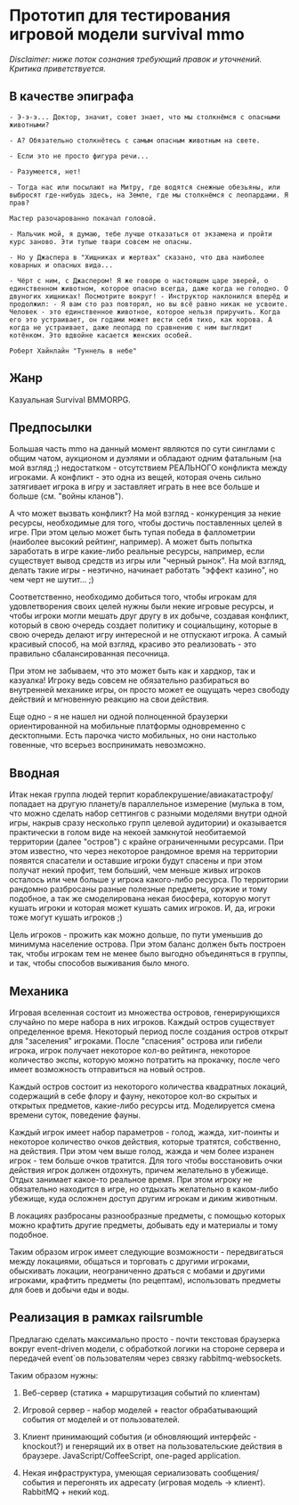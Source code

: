 Прототип для тестирования игровой модели survival mmo
=====================================================

*Disclaimer: ниже поток сознания требующий правок и уточнений. Критика приветствуется.*

В качестве эпиграфа 
-------------------

```
- Э-э-э... Доктор, значит, совет знает, что мы столкнёмся с опасными животными? 
       
- А? Обязательно столкнётесь с самым опасным животным на свете. 

- Если это не просто фигура речи... 

- Разумеется, нет! 

- Тогда нас или посылают на Митру, где водятся снежные обезьяны, или 
выбросят где-нибудь здесь, на Земле, где мы столкнёмся с леопардами. Я 
прав? 

Мастер разочарованно покачал головой. 

- Мальчик мой, я думаю, тебе лучше отказаться от экзамена и пройти 
курс заново. Эти тупые твари совсем не опасны. 

- Но у Джаспера в "Хищниках и жертвах" сказано, что два наиболее 
коварных и опасных вида... 

- Чёрт с ним, с Джаспером! Я же говорю о настоящем царе зверей, о 
единственном животном, которое опасно всегда, даже когда не голодно. О 
двуногих хищниках! Посмотрите вокруг! - Инструктор наклонился вперёд и 
продолжил: - Я вам сто раз повторял, но вы всё равно никак не усвоите. 
Человек - это единственное животное, которое нельзя приручить. Когда 
его это устраивает, он годами может вести себя тихо, как корова. А 
когда не устраивает, даже леопард по сравнению с ним выглядит 
котёнком. Это вдвойне касается женских особей. 

Роберт Хайнлайн "Туннель в небе" 
```

Жанр 
----
Казуальная Survival BMMORPG. 

Предпосылки 
-----------

Большая часть mmo на данный момент являются по сути синглами с общим 
чатом, аукционом и дуэлями и обладают одним фатальным (на мой взгляд ;) 
недостатком - отсутствием РЕАЛЬНОГО конфликта между игроками. А 
конфликт - это одна из вещей, которая очень сильно затягивает игрока в 
игру и заставляет играть в нее все больше и больше (см. "войны 
кланов"). 

А что может вызвать конфликт? На мой взгляд - конкуренция за некие 
ресурсы, необходимые для того, чтобы достичь поставленных целей в 
игре. При этом целью может быть тупая победа в фаллометрии (наиболее 
высокий рейтинг, например). А может быть попытка заработать в игре 
какие-либо реальные ресурсы, например, если существует вывод средств 
из игры или "черный рынок". На мой взгляд, делать такие игры - 
неэтично, начинает работать "эффект казино", но чем черт не шутит... 
;) 

Соответственно, необходимо добиться того, чтобы игрокам для 
удовлетворения своих целей нужны были некие игровые ресурсы, и чтобы 
игроки могли мешать друг другу в их добыче, создавая конфликт, который 
в свою очередь создает политику и социальщину, которые в свою очередь 
делают игру интересной и не отпускают игрока. А самый красивый способ, 
на мой взгляд, красиво это реализовать - это правильно 
сбалансированная песочница. 

При этом не забываем, что это может быть как и хардкор, так и 
казуалка! Игроку ведь совсем не обязательно разбираться во внутренней 
механике игры, он просто может ее ощущать через свободу действий и 
мгновенную реакцию на свои действия. 

Еще одно - я не нашел ни одной полноценной браузерки ориентированной 
на мобильные платформы одновременно с десктопными. Есть парочка чисто 
мобильных, но они настолько говенные, что всерьез воспринимать 
невозможно. 

Вводная
-------

Итак некая группа людей терпит 
кораблекрушение/авиакатастрофу/попадает на другую планету/в 
параллельное измерение (мулька в том, что можно сделать набор 
сеттингов с разными моделями внутри одной игры, накрыв сразу несколько 
групп целевой аудитории) и оказывается практически в голом виде на 
некоей замкнутой необитаемой территории (далее "остров") с крайне 
ограниченными ресурсами. При этом известно, что через некоторое 
рандомное время на территории появятся спасатели и оставшие игроки 
будут спасены и при этом получат некий профит, тем больший, чем меньше 
живых игроков осталось или чем больше у игрока какого-либо ресурса. По 
территории рандомно разбросаны разные полезные предметы, оружие и тому 
подобное, а так же смоделирована некая биосфера, которую могут кушать 
игроки и которая может кушать самих игроков. И, да, игроки тоже могут 
кушать игроков ;) 

Цель игроков - прожить как можно дольше, по пути уменьшив до минимума 
население острова. При этом баланс должен быть построен так, чтобы 
игрокам тем не менее было выгодно объединяться в группы, и так, чтобы 
способов выживания было много. 

Механика
--------

Игровая вселенная состоит из множества островов, генерирующихся 
случайно по мере набора в них игроков. Каждый остров существует 
определенное время. Некоторый период после создания остров открыт для 
"заселения" игроками. После "спасения" острова или гибели игрока, 
игрок получает некоторое кол-во рейтинга, некоторое количество экспы, 
которую можно потратить на прокачку, после чего имеет возможность 
отправиться на новый остров. 

Каждый остров состоит из некоторого количества квадратных локаций, 
содержащий в себе флору и фауну, некоторое кол-во скрытых и открытых 
предметов, какие-либо ресурсы итд. Моделируется смена времени суток, 
поведение фауны. 

Каждый игрок имеет набор параметров - голод, жажда, хит-поинты и 
некоторое количество очков действия, которые тратятся, собственно, на 
действия. При этом чем выше голод, жажда и чем более изранен игрок - 
тем больше очков тратится. Для того чтобы восстановить очки действия 
игрок должен отдохнуть, причем желательно в убежище. Отдых занимает 
какое-то реальное время. При этом игроку не обязательно находится в 
игре, но отдыхать желательно в каком-либо убежище, куда осложнен 
доступ другим игрокам и диким животным. 

В локациях разбросаны разнообразные предметы, с помощью которых можно 
крафтить другие предметы, добывать еду и материалы и тому подобное. 

Таким образом игрок имеет следующие возможности - передвигаться между 
локациями, общаться и торговать с другими игроками, обыскивать 
локации, неограниченно драться с мобами и другими игроками, крафтить 
предметы (по рецептам), использовать предметы для боев и добычи еды и 
воды. 

Реализация в рамках railsrumble
-------------------------------

Предлагаю сделать максимально просто - почти текстовая браузерка вокруг event-driven модели, с обработкой логики
на стороне сервера и передачей event`ов пользователям через связку rabbitmq-websockets.

Таким образом нужны:

1. Веб-сервер (статика + маршрутизация событий по клиентам)

2. Игровой сервер - набор моделей + reactor обрабатывающий события от моделей и от пользователей. 

3. Клиент принимающий события (и обновляющий интерфейс - knockout?) и генерящий их в ответ на пользовательские действия в браузере. 
JavaScript/CoffeeScript, one-paged application.

4. Некая инфраструктура, умеющая сериализовать сообщения/события и перегонять их адресату (игровая модель -> клиент). RabbitMQ + некий код.

